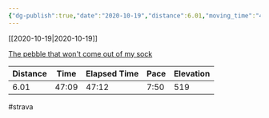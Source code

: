 ```yaml
---
{"dg-publish":true,"date":"2020-10-19","distance":6.01,"moving_time":"47:09","elapsed_time":"47:12","pace":"7:50","total_elevation_gain":519,"url":"https://www.strava.com/activities/4218114682","permalink":"/01-personal/strava/2020-10-19-the-pebble-that-won-t-come-out-of-my-sock/","dgPassFrontmatter":true}
---
```



[[2020-10-19\|2020-10-19]]

[The pebble that won't come out of my sock](https://www.strava.com/activities/4218114682)

| Distance | Time  | Elapsed Time | Pace | Elevation |
| -------- | ----- | ------------ | ---- | --------- |
| 6.01     | 47:09 | 47:12        | 7:50 | 519       |




#strava
